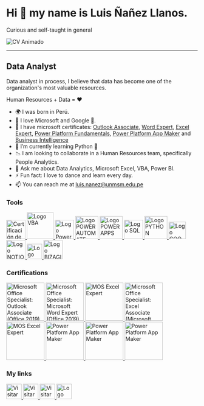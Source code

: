 # Hi 👋 my name is Luis Ñañez Llanos.
Curious and self-taught in general

![CV Animado](https://user-images.githubusercontent.com/81267166/183773283-de7a6158-d910-4959-ae9d-fd18bac6ae73.gif)

<!--GIF-->

<!--
<img src="https://user-images.githubusercontent.com/81267166/183773283-de7a6158-d910-4959-ae9d-fd18bac6ae73.gif" width="400">
-->
<!--GIF-->

------------

## Data Analyst


Data analyst in process, I believe that data has become one of the organization's most valuable resources.

Human Resources + Data = ♥

- 🌍 I was born in Perú.
- 💙 I love Microsoft and Google 💛.
- 📖 I have microsoft certificates: [Outlook Associate](https://www.credly.com/badges/b260c254-e2db-4173-8fd3-d5a9094753cd), [Word Expert](https://www.credly.com/badges/7137b05f-ebc9-4a0d-867d-17b17fa8da4e), [Excel Expert](https://www.credly.com/badges/86f41f12-93ae-40df-97a4-def0a10ef6da), [Power Platform Fundamentals](https://www.credly.com/badges/d526de73-8b7b-4419-b117-e38379b23cd4), [Power Platform App Maker](https://www.credly.com/badges/81ca790f-f800-4dcc-942c-85a30ad19405) and [Business Intelligence](https://www.credly.com/badges/2919ee39-035c-4380-afbc-8ed354e08d66)
- 🧠 I’m currently learning Python 🐍
- 📉 I am looking to collaborate in a Human Resources team, specifically People Analytics.
- 💬 Ask me about Data Analytics, Microsoft Excel, VBA, Power BI.
- ⚡ Fun fact: I love to dance and learn every day.
- 📫  You can reach me at luis.nanez@unmsm.edu.pe


### Tools

<!--EXCEL-->
<a href="https://www.credly.com/badges/86f41f12-93ae-40df-97a4-def0a10ef6da">
  <image src="https://user-images.githubusercontent.com/81267166/183756236-62a8ce10-1348-4c23-8d78-785ab40b83d5.svg" alt="Certificación de Microsoft" width=50px>
</a>

<!--VBA-->  
<a href="#">
  <image src="https://user-images.githubusercontent.com/81267166/183758646-a96bf165-5c29-4b74-b9f4-a8f4b1fb6bc6.svg" alt="Logo VBA" width=70px>
</a>
  
<!--POWER BI-->  
<a href="https://app.powerbi.com/view?r=eyJrIjoiYmEyYTZmMGMtMjdlNC00NjRiLThiMjYtY2YzOTIwZmFlZTZmIiwidCI6IjJlNDA4NTYwLTg5NmEtNDRmYy1hNTBjLTFlOTllMTAwZTgxMiJ9&pageName=ReportSection">
  <image src="https://user-images.githubusercontent.com/81267166/183756495-8cdc59cd-d9ba-490f-89f7-7ccfa29f618a.svg" alt="Logo Power BI" width=50px>
</a>
  
 <!--POWER AUTOMATE-->  
<a href="https://www.credly.com/badges/d526de73-8b7b-4419-b117-e38379b23cd4" target="_blank">
  <image src="https://user-images.githubusercontent.com/81267166/195386132-c2d8c15b-6ae5-4257-9e2b-64aea89d3930.svg" alt="Logo POWER AUTOMATE" width=60px>
</a>
  
  
  <!--POWER APPS-->  
<a href="https://www.credly.com/badges/d526de73-8b7b-4419-b117-e38379b23cd4" target="_blank">
  <image src="https://user-images.githubusercontent.com/81267166/195386158-eca22501-1cfb-4b27-a428-86a7eedf81ef.svg" alt="Logo POWER APPS" width=60px>
</a>
  

 <!--SQL-->  
<a href="#">
  <image src="https://user-images.githubusercontent.com/81267166/183760986-70232646-4093-43dd-8b8d-2da4e22c457a.svg" alt="Logo SQL" width=50px>
</a>
  

  <!--PYTHON-->  
<a href="#">
  <image src="https://user-images.githubusercontent.com/81267166/183764858-7d48cec1-e97d-439f-bbc7-65b638944ecc.png" alt="Logo PYTHON" width=60px>
</a>
  
  
<!--GOOGLE SHEET-->  
<a href="#">
  <image src="https://user-images.githubusercontent.com/81267166/183765191-db308564-4034-4f6c-905c-995d2071a2f1.svg" alt="Logo GOOGLE SHEET" width=45px>
</a>

  
<!--NOTION-->  
<a href="#">
  <image src="https://user-images.githubusercontent.com/81267166/183763705-8316ccce-04ec-4e50-b95b-cbad1cdd230d.svg" alt="Logo NOTION" width=50px>
</a>

  
<!--FIGMA-->  
<a href="#">
  <image src="https://user-images.githubusercontent.com/81267166/183764564-29897fa9-3da0-4e67-bc4b-af45587cdf3e.svg" alt="Logo FIGMA" width=40px>
</a>
  
  <!--BIZAGI-->  
<a href="#">
  <image src="https://user-images.githubusercontent.com/81267166/183762002-b80182c6-846d-4ffd-b25f-4ea3ace175ce.svg" alt="Logo BIZAGI" width=50px>
</a>
  
  


  


  <!--------------------------------------
CERTIFICACIONES
----------------------------------------->
  
  ### Certifications
 
<!--Certificación Microsoft Office Specialist: Outlook Associate (Office 2019)--> 
<a href="https://www.credly.com/badges/b260c254-e2db-4173-8fd3-d5a9094753cd">
  <image src="https://user-images.githubusercontent.com/81267166/211935475-8ca76d96-6b5a-4138-bfeb-da0b7cfa5f25.png" alt="Microsoft Office Specialist: Outlook Associate (Office 2019)" width=100px>
</a>
  
<!--Certificación Microsoft Office Specialist: Microsoft Word Expert (Office 2019)--> 
<a href="https://www.credly.com/badges/7137b05f-ebc9-4a0d-867d-17b17fa8da4e">
  <image src="https://user-images.githubusercontent.com/81267166/211935159-8fab3ab3-a3cb-461b-b55c-1a8744573a74.png" alt="
Microsoft Office Specialist: Microsoft Word Expert (Office 2019)" width=100px>
</a> 

 <!--Certificación EXCEL --> 
 <a href="https://www.credly.com/badges/86f41f12-93ae-40df-97a4-def0a10ef6da">
  <image src="https://user-images.githubusercontent.com/81267166/183761303-84e93f3e-8c7d-4a72-96e1-f4967783772a.png" alt="MOS Excel Expert" width=100px>
</a>
   
 <!--Certificación EXCEL 365 Apps --> 
 <a href="https://www.credly.com/badges/8d553b0c-b994-41d6-aea4-ffc33be290af">
  <image src="https://user-images.githubusercontent.com/81267166/208355935-87ebdc89-03bb-4c68-b619-2e61c4742a7a.png" alt="
Microsoft Office Specialist: Excel Associate (Microsoft 365 Apps)" width=100px>
</a> 
   
<!--Certificación Power Platform --> 
<a href="https://www.credly.com/badges/d526de73-8b7b-4419-b117-e38379b23cd4">
  <image src="https://user-images.githubusercontent.com/81267166/183762485-59a97db7-4721-4471-8274-65bf04dd49db.png" alt="MOS Excel Expert" width=100px>
</a> 

<!--Certificación Power Platform App Maker--> 
<a href="https://www.credly.com/badges/81ca790f-f800-4dcc-942c-85a30ad19405">
  <image src="https://user-images.githubusercontent.com/81267166/208355499-69d1b646-34b5-4c76-9b5a-9c078d2e1f54.png" alt="Power Platform App Maker" width=100px>
    <image src="https://user-images.githubusercontent.com/81267166/214315918-dea3cd72-4461-4731-9819-9f31b6bc00e6.svg" alt="Power Platform App Maker" width=100px>
</a> 

 
<!--Certificación Business Inteligence Certiprof--> 
<a href="https://www.credly.com/badges/2919ee39-035c-4380-afbc-8ed354e08d66">
  <image src="https://user-images.githubusercontent.com/81267166/208356070-8aaa65e3-5c4a-465d-8783-595748abb783.png" alt="Power Platform App Maker" width=100px>
</a>



  
  <!--------------------------------------
LINKS O ENLACES
----------------------------------------->  
  
  
### My links

<a href="https://www.luisnanezllanos.ml">
  <image src="https://user-images.githubusercontent.com/81267166/183754901-c0f65b82-823f-4b2d-8300-8dfc629e3e02.png" alt="Visitar Sitio Web" width=40px>
</a>
 
<a href="https://www.linkedin.com/in/luis-nanez-llanos">
  <image src="https://user-images.githubusercontent.com/81267166/183753352-866c3f8e-1b44-4c9e-a929-ecf386ceda83.png" alt="Visitar LinkedIn" width=40px>
</a>
  
<a href="https://www.youtube.com/c/PeruenEstudio?sub_confirmation=1">
  <image src="https://user-images.githubusercontent.com/81267166/183755244-57784e9d-c940-4ddd-b0a6-b820a4f62826.png" alt="Visitar Canal YouTube" width=40px>
</a>

<a href="https://app.powerbi.com/view?r=eyJrIjoiYmEyYTZmMGMtMjdlNC00NjRiLThiMjYtY2YzOTIwZmFlZTZmIiwidCI6IjJlNDA4NTYwLTg5NmEtNDRmYy1hNTBjLTFlOTllMTAwZTgxMiJ9&pageName=ReportSection">
  <image src="https://user-images.githubusercontent.com/81267166/183756495-8cdc59cd-d9ba-490f-89f7-7ccfa29f618a.svg" alt="Logo Power BI" width=40px>
</a>









<!--LOGOS DE EMPRESAS-->
<!--Morris Solutions-->
<!--
![1](https://user-images.githubusercontent.com/81267166/201459721-f33330bf-f7bb-464c-84bd-31c5f58d4c03.png)
-->

<!--Freelance-->
<!--
![2](https://user-images.githubusercontent.com/81267166/201459749-c68627e0-be38-4567-978f-7a01c81489a9.png)
-->

<!--ONP-->
<!--
![3](https://user-images.githubusercontent.com/81267166/201459750-3410a6b2-a70a-4f63-9013-6675fc5f8d58.png)
-->

<!--Contraloria-->
<!--
![4](https://user-images.githubusercontent.com/81267166/201459753-1be73bdc-9671-414e-9cc1-ed2c34dc33b0.png)
-->

  

<!--LOGOS DE INSTITUCIONES DE CURSOS-->
<!--EDteam-->
<!--
![1](https://user-images.githubusercontent.com/81267166/205414271-def742eb-70c6-4583-aba4-ab940a8923d3.png)
-->
  

 <!--Platzi-->
<!--
![Platzi](https://user-images.githubusercontent.com/81267166/205414422-f46340c9-b8da-459b-ab8b-0cc902bcb8da.jpg)
-->


 <!--Udemy-->
<!--
![Udemy](https://user-images.githubusercontent.com/81267166/205414467-f93438fd-cfae-4297-bc81-9fda8038d8ce.png)
-->


 <!--LinkedIn-->
<!--
  ![Linkedin](https://user-images.githubusercontent.com/81267166/205414494-38149b19-9af7-4ebc-96d8-5fdcdfb98b35.png)
-->


 <!--DataCamp-->
<!--
  ![Datacamp](https://user-images.githubusercontent.com/81267166/205414513-876a8c17-5971-4c6a-8591-1cba1d263da9.png)
-->
  

 <!--Netzun-->
<!--
![Netzun](https://user-images.githubusercontent.com/81267166/205414529-8230d899-e9d1-4768-a52e-c6e35e58dd06.png)
-->


 <!--Crehana-->
<!--
![Crehana](https://user-images.githubusercontent.com/81267166/205414552-cd82e6d0-2924-4ff6-91e4-ed2471f8ba1b.png)
-->
  

 <!--IDEO-->
<!--
![IDEO](https://user-images.githubusercontent.com/81267166/205414563-149a8dde-b98b-4aed-a212-f84853851355.jpg)
-->
  
 <!--Temixa-->
<!--
![Temixa](https://user-images.githubusercontent.com/81267166/205414577-89a3f6e7-c309-4ff4-a6a8-206e6484fd96.png)
-->
  

 <!--SERVIR-->
<!--
![SERVIR](https://user-images.githubusercontent.com/81267166/205414599-d78bbf29-7b52-44a1-8661-cb1914bac7f2.jpg)
-->


 <!--EGEC PERÚ-->
<!--
![EGEC PERU](https://user-images.githubusercontent.com/81267166/205414620-0216ad17-2361-43cd-938f-c3c808b369c7.png)
-->
 

 <!--Google-->
<!--
![Google](https://user-images.githubusercontent.com/81267166/205414633-bcaef204-d5b4-4449-ba48-b23e286f317a.png)
-->
  
 

<!--Microsoft-->
<!--
![Microsoft](https://user-images.githubusercontent.com/81267166/205414668-82ed8173-edb5-4416-8b95-7d3478e8206e.png)
-->



<!--Eduline-->
<!--
![Eduline](https://user-images.githubusercontent.com/81267166/205414695-b9e6caa0-ac2b-495c-a60b-9c05bd08e873.png)
-->
  
<!--Coderhouse-->
<!--
  ![Coderhouse](https://user-images.githubusercontent.com/81267166/205414729-86b9f8c1-d5bb-4ed1-81ed-e4112fd46acb.png)
-->  


<!--Business Insight Center-->
<!--
  ![Business Insight Center](https://user-images.githubusercontent.com/81267166/205414782-e760f93a-dffe-4451-aedc-1c0548acb19b.png)
-->  
  

  <!--CINFO-->
<!--
![CINFO](https://user-images.githubusercontent.com/81267166/205414832-a77ecf36-3b77-4c63-95b9-c6c670abb6f8.png)
-->  
 
 
  <!--Cenap Perú-->

<!--
![CenapPeru](https://user-images.githubusercontent.com/81267166/205414856-af076435-8f38-4321-b725-b88df775df8b.jpg)
-->  
 
 
  <!--USP-->
<!--
![USP](https://user-images.githubusercontent.com/81267166/205414866-7cde7f07-48a0-4304-bc92-586ef9fd42e3.png)
-->  

  
  <!--MIPT-->
<!--
![MIPT](https://user-images.githubusercontent.com/81267166/205414888-0fdedd6f-415e-468d-8844-a48a268a0c47.png)
-->  

  
  <!--Pluralsight-->
<!--
![Pluralsight](https://user-images.githubusercontent.com/81267166/205414903-34c85578-82b6-4d0a-92cd-251e0b4dd4e6.jpg)
-->  
  
  <!--SQLBI-->
<!--
![SQLBI](https://user-images.githubusercontent.com/81267166/205414925-b6d3185b-02ae-47b4-a93a-68d12401d106.png)
-->  
  

  <!--Sololearn-->
<!--
![Sololearn](https://user-images.githubusercontent.com/81267166/205415214-e5083579-fe73-43da-b17d-46e95a00a48c.png)
-->  
 
 
  <!--365DataScience-->
<!--
![365DataScience](https://user-images.githubusercontent.com/81267166/205415231-5d9a9c04-7036-4d40-8109-1611a3f3d760.png)
-->  
  

  <!--OpenWebinars-->
<!--
![OpenWebinars](https://user-images.githubusercontent.com/81267166/205415243-3221f7ab-4f53-44b2-96ef-b9bf65fa74ff.jpg)
-->  
 
 
  <!--CIDTH-->
<!--
![CIDTH](https://user-images.githubusercontent.com/81267166/205415258-f7eed91f-1299-4782-a274-ba79043f74e8.png)
-->
  

 <!--Certiprof-->
<!--
![download](https://user-images.githubusercontent.com/81267166/205418180-b541fc4a-7dcf-4b25-a45b-4db00cc46c59.png)
-->


   <!--TMPP-->
<!--
  ![TMPP](https://user-images.githubusercontent.com/81267166/205417251-b48c1306-cc32-4554-835a-ee07b7851fda.png)
-->
